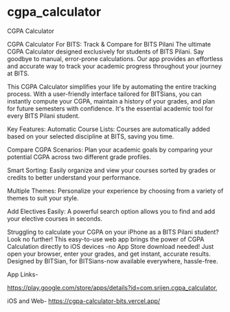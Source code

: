 # cgpa_calculator

CGPA Calculator

CGPA Calculator For BITS: Track & Compare for BITS Pilani
The ultimate CGPA Calculator designed exclusively for students of BITS Pilani. Say goodbye to manual, error-prone calculations. Our app provides an effortless and accurate way to track your academic progress throughout your journey at BITS.

This CGPA Calculator simplifies your life by automating the entire tracking process. With a user-friendly interface tailored for BITSians, you can instantly compute your CGPA, maintain a history of your grades, and plan for future semesters with confidence. It's the essential academic tool for every BITS Pilani student.

Key Features:
Automatic Course Lists: Courses are automatically added based on your selected discipline at BITS, saving you time.

Compare CGPA Scenarios: Plan your academic goals by comparing your potential CGPA across two different grade profiles.

Smart Sorting: Easily organize and view your courses sorted by grades or credits to better understand your performance.

Multiple Themes: Personalize your experience by choosing from a variety of themes to suit your style.

Add Electives Easily: A powerful search option allows you to find and add your elective courses in seconds.

Struggling to calculate your CGPA on your iPhone as a BITS Pilani student? Look no further! This easy-to-use web app brings the power of CGPA Calculation directly to iOS devices -no App Store download needed! Just open your browser, enter your grades, and get instant, accurate results. Designed by BITSian, for BITSians-now available everywhere, hassle-free.

App Links-

https://play.google.com/store/apps/details?id=com.srijen.cgpa_calculator,

iOS and Web-
https://cgpa-calculator-bits.vercel.app/
